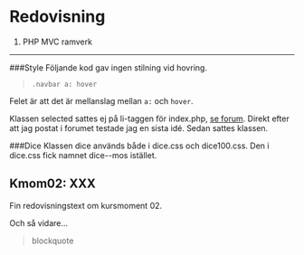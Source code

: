Redovisning
====================================
 
1. PHP MVC ramverk
------------------------------------
 
###Style
Följande kod gav ingen stilning vid hovring.

> `.navbar a: hover`

Felet är att det är mellanslag mellan `a:` och `hover`.

Klassen selected sattes ej på li-taggen för index.php, 
[se forum](http://dbwebb.se/forum/viewtopic.php?f=40&t=2818&p=22990#p22990).
Direkt efter att jag postat i forumet testade jag en sista idé. 
Sedan sattes klassen.

###Dice
Klassen dice används både i dice.css och dice100.css. Den i dice.css
fick namnet dice--mos istället.
 
Kmom02: XXX
------------------------------------
 
Fin redovisningstext om kursmoment 02.
 
Och så vidare...

> blockquote

